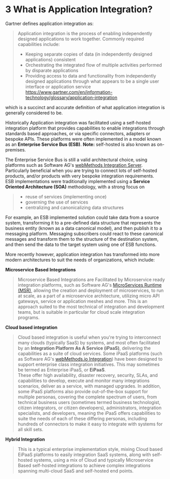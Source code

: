 # 3 What is Application Integration?

Gartner defines application integration as:

> Application integration is the process of enabling independently designed applications to work together. Commonly required capabilities include:
>
> * Keeping separate copies of data (in independently designed applications) consistent
> * Orchestrating the integrated flow of multiple activities performed by disparate applications
> * Providing access to data and functionality from independently designed applications through what appears to be a single user interface or application service
>   https://www.gartner.com/en/information-technology/glossary/application-integration

which is a succinct and accurate definition of what application integration is generally considered to be.

Historically Application integration was facilitated using a self-hosted integration platform that provides capabilities to enable integrations through standards based approaches, or via specific connectors, adapters or bespoke APIs.  These platforms were often implemented in a model known as an __Enterprise Service Bus (ESB)__.
__Note:__ self-hosted is also known as on-premises.

The Enterprise Service Bus is still a valid architectural choice, using platforms such as Software AG's [webMethods Integration Server](https://www.softwareag.com/en_corporate/platform/integration-apis/webmethods-integration.html).  Particularly beneficial when you are trying to connect lots of self-hosted products, and/or products with very bespoke integration requirements.  
ESB implementations were traditionally implemented using a __Service Oriented Architecture (SOA)__ methodology, with a strong focus on
>
> * reuse of services (implementing once)
> * governing the use of services
> * centralizing and canonicalizing data structures

For example, an ESB implemented solution could take data from a source system, transforming it to a pre-defined data structure that represents the business entity (known as a data canonical model), and then publish it to a messaging platform. Messaging subscribers could react to these canonical messages and transform them to the structure of the destination system, and then send the data to the target system using one of ESB functions.

More recently however, application integration has transformed into more modern architectures to suit the needs of organizations, which include:

__Microservice Based Integrations__

> Microservice Based Integrations are Facilitated by Microservice ready integration platforms, such as Software AG's [MicroServices Runtime (MSR)](https://www.softwareag.com/en_corporate/platform/integration-apis/microservices-platform.html), allowing the creation and deployment of microservices, to run at scale, as a part of a microservice architecture, utilizing micro API gateways, service or application meshes and more.  This is an approach suited to the most technical of integration and development teams, but is suitable in particular for cloud scale integration programs.

 __Cloud based integration__

> Cloud based integration is useful when you're trying to interconnect many clouds (typically SaaS) by systems, and most often facilitated by an __Integration Platform As A Service (iPaaS)__, delivering the capabilities as a suite of cloud services. Some iPaaS platforms (such as Software AG's [webMethods.io Integration](https://www.softwareag.com/en_corporate/platform/integration-apis/api-integration-platform.html)) have been designed to support enterprise class integration initiatives.  This may sometimes be termed as Enterprise iPaaS, or __EiPaaS__.  
These offer high availability, disaster recovery, security, SLAs, and capabilities to develop, execute and monitor many integrations scenarios, deliver as a service, with managed upgrades.  In addition, some iPaaS platforms also provide out-of-the-box support for multiple personas, covering the complete spectrum of users, from technical business users (sometimes termed business technologist, citizen integrators, or citizen developers), administrators, integration specialists, and developers, meaning the iPaaS offers capabilities to suite the needs of each of these differing personas, including hundreds of connectors to make it easy to integrate with systems for all skill sets.

__Hybrid Integration__

> This is a typical enterprise implementation style, mixing Cloud based EiPaaS platforms to easily integration SaaS systems, along with self-hosted systems, using a mix of Cloud and typically Microservice Based self-hosted integrations to achieve complex integrations spanning multi-cloud SaaS and self-hosted end points.
